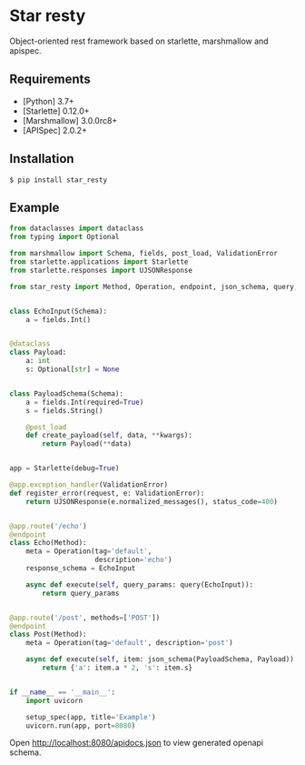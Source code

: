 # Star resty
Object-oriented rest framework based on starlette, marshmallow and apispec.

## Requirements

* [Python] 3.7+
* [Starlette] 0.12.0+
* [Marshmallow] 3.0.0rc8+
* [APISpec] 2.0.2+

## Installation

```console
$ pip install star_resty
```

## Example

```python
from dataclasses import dataclass
from typing import Optional

from marshmallow import Schema, fields, post_load, ValidationError
from starlette.applications import Starlette
from starlette.responses import UJSONResponse

from star_resty import Method, Operation, endpoint, json_schema, query, setup_spec


class EchoInput(Schema):
    a = fields.Int()


@dataclass
class Payload:
    a: int
    s: Optional[str] = None


class PayloadSchema(Schema):
    a = fields.Int(required=True)
    s = fields.String()

    @post_load
    def create_payload(self, data, **kwargs):
        return Payload(**data)


app = Starlette(debug=True)

@app.exception_handler(ValidationError)
def register_error(request, e: ValidationError):
    return UJSONResponse(e.normalized_messages(), status_code=400)


@app.route('/echo')
@endpoint
class Echo(Method):
    meta = Operation(tag='default',
                     description='echo')
    response_schema = EchoInput

    async def execute(self, query_params: query(EchoInput)):
        return query_params


@app.route('/post', methods=['POST'])
@endpoint
class Post(Method):
    meta = Operation(tag='default', description='post')

    async def execute(self, item: json_schema(PayloadSchema, Payload)):
        return {'a': item.a * 2, 's': item.s}


if __name__ == '__main__':
    import uvicorn

    setup_spec(app, title='Example')
    uvicorn.run(app, port=8080)
```

Open [http://localhost:8080/apidocs.json](http://localhost:8080/apidocs.json) to view generated openapi schema.
